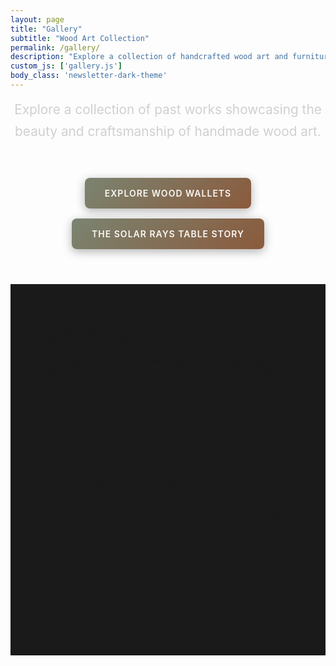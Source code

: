 ```yaml
---
layout: page
title: "Gallery"
subtitle: "Wood Art Collection"
permalink: /gallery/
description: "Explore a collection of handcrafted wood art and furniture by Jesse James Carver, featuring custom tables, sculptures, and wooden accessories."
custom_js: ['gallery.js']
body_class: 'newsletter-dark-theme'
---
```


<div class="gallery-intro text-center mb-3">
  <p class="lead">Explore a collection of past works showcasing the beauty and craftsmanship of handmade wood art.</p>
</div>

<div class="gallery-links mb-3">
  <div class="container text-center">
    <a href="/wallets/" class="cta-button mr-2">Explore Wood Wallets</a>
    <a href="/table-gallery/" class="button">The Solar Rays Table Story</a>
  </div>
</div>

<section class="gallery-container">
  <div class="gallery-grid">
    {% assign gallery_images = "ecologytime2.jpg,ecologytime1.jpg,gallery1.jpeg,gallery2.jpeg,gallery3.jpeg,gallery4.jpeg,gallery5.jpeg,gallery6.jpeg,gallery7.jpeg,gallery8.jpeg,gallery9.jpeg,gallery10.jpeg,gallery11.jpeg,gallery12.jpeg,gallery13.jpeg,gallery14.jpeg,gallery15.jpeg,gallery16.jpeg,gallery17.jpeg,gallery18.jpeg,gallery19.jpeg,gallery20.jpeg" | split: "," %}
    
    {% assign gallery_titles = "Ecology of Time II,Ecology of Time I, Solar Rays Table 1,Solar Rays Table 2,Solar Rays Table 3,Solar Rays Table 4,Solar Rays Table 5,Solar Rays Table 6,Solar Rays Table 7,Wooden Gear,Giraffe Charcuterie Board,Giraffe Board 2,Fisher Birdman,Handcarved Ganja Box 1,Handcarved Ganja Box 2,Handcarved Ganja Box 3,Lily Pad Frog Box 1,Lily Pad Frog Box 2,Oakmoss Wood Wallet,Oakmoss Furniture,Playing Card Box,Wooden Bowl" | split: "," %}
    
    {% for image in gallery_images %}
      {% assign index = forloop.index0 %}
      {% assign title = gallery_titles[index] | default: "Wood Art by Jesse James Carver" %}
      <div class="gallery-item">
        <img src="/assets/images/gallery/{{ image }}" 
             alt="{{ title }}" 
             title="{{ title }}"
             loading="lazy"
             onclick="openLightbox(this.src, '{{ title }}')">
        <div class="gallery-overlay">
          <div class="gallery-title">{{ title }}</div>
        </div>
      </div>
    {% endfor %}
  </div>
</section>

<!-- Lightbox -->
<div id="lightbox" class="lightbox" style="display: none;">
  <span class="lightbox-close" onclick="closeLightbox()">&times;</span>
  <button class="lightbox-btn lightbox-prev" onclick="changeImage(-1)" aria-label="Previous image">&#10094;</button>
  <div class="lightbox-content">
    <img src="" alt="" id="lightbox-image">
    <div class="lightbox-caption" id="lightbox-caption"></div>
  </div>
  <button class="lightbox-btn lightbox-next" onclick="changeImage(1)" aria-label="Next image">&#10095;</button>
</div>

<style>
/* Dark Mode Gallery Styles */
body.newsletter-dark-theme {
  background-color: #1a1a1a !important;
  color: #e0e0e0 !important;
}

body.newsletter-dark-theme .main-content {
  background: #1a1a1a;
}

body.newsletter-dark-theme .page-header {
  background: #1a1a1a;
}

body.newsletter-dark-theme .page-title,
body.newsletter-dark-theme .page-subtitle {
  color: #faf8f5 !important;
}

/* Gallery Links */
.gallery-links {
  text-align: center;
  margin: 3rem 0;
}

.gallery-links .cta-button,
.gallery-links .button {
  display: inline-block;
  background: linear-gradient(135deg, #7a8471, #8b5a3c);
  color: #faf8f5;
  padding: 1rem 2rem;
  margin: 0.5rem;
  text-decoration: none;
  border-radius: 8px;
  font-weight: 600;
  transition: all 0.3s ease;
  text-transform: uppercase;
  letter-spacing: 1px;
  box-shadow: 0 4px 15px rgba(0, 0, 0, 0.3);
}

.gallery-links .cta-button:hover,
.gallery-links .button:hover {
  transform: translateY(-2px);
  box-shadow: 0 6px 20px rgba(0, 0, 0, 0.4);
  text-decoration: none;
  color: #faf8f5;
}

/* Gallery Container */
.gallery-container {
  background: #1a1a1a;
  padding: 2rem 0;
}

/* Gallery Grid */
.gallery-grid {
  display: grid;
  grid-template-columns: repeat(auto-fit, minmax(300px, 1fr));
  gap: 2rem;
  margin-top: 2rem;
  max-width: 1400px;
  margin-left: auto;
  margin-right: auto;
  padding: 0 2rem;
}

.gallery-item {
  position: relative;
  background: #2a2a2a;
  border-radius: 12px;
  overflow: hidden;
  box-shadow: 0 6px 20px rgba(0, 0, 0, 0.4);
  border: 1px solid #444;
  transition: transform 0.3s ease, box-shadow 0.3s ease, border-color 0.3s ease;
  cursor: pointer;
}

.gallery-item:hover {
  transform: translateY(-8px);
  box-shadow: 0 12px 35px rgba(0, 0, 0, 0.6);
  border-color: #7a8471;
}

.gallery-item img {
  width: 100%;
  height: 280px;
  object-fit: cover;
  transition: transform 0.3s ease;
  filter: brightness(0.9) contrast(1.1);
}

.gallery-item:hover img {
  transform: scale(1.05);
  filter: brightness(1) contrast(1.2);
}

.gallery-overlay {
  position: absolute;
  bottom: 0;
  left: 0;
  right: 0;
  background: linear-gradient(transparent, rgba(0, 0, 0, 0.9));
  padding: 2rem 1.5rem 1.5rem;
  transform: translateY(100%);
  transition: transform 0.3s ease;
}

.gallery-item:hover .gallery-overlay {
  transform: translateY(0);
}

.gallery-title {
  color: #faf8f5;
  font-weight: 600;
  font-size: 1.2rem;
  text-shadow: 0 2px 4px rgba(0, 0, 0, 0.8);
}

/* Introduction */
.gallery-intro p.lead {
  color: #d0d0d0;
  font-size: 1.3rem;
  line-height: 1.7;
  text-align: center;
  max-width: 800px;
  margin: 0 auto 3rem auto;
}

/* Lightbox Styles */
.lightbox {
  position: fixed;
  top: 0;
  left: 0;
  width: 100%;
  height: 100%;
  background: rgba(0, 0, 0, 0.95);
  z-index: 2000;
  display: flex;
  align-items: center;
  justify-content: center;
}

.lightbox-content {
  max-width: 90vw;
  max-height: 90vh;
  text-align: center;
}

.lightbox-content img {
  max-width: 100%;
  max-height: 80vh;
  object-fit: contain;
  border-radius: 8px;
  box-shadow: 0 4px 20px rgba(0, 0, 0, 0.8);
}

.lightbox-caption {
  color: #faf8f5;
  margin-top: 1.5rem;
  font-size: 1.3rem;
  font-weight: 500;
  text-shadow: 0 2px 4px rgba(0, 0, 0, 0.8);
}

.lightbox-close {
  position: absolute;
  top: 20px;
  right: 30px;
  color: #faf8f5;
  font-size: 2.5rem;
  cursor: pointer;
  z-index: 2001;
  text-shadow: 0 2px 4px rgba(0, 0, 0, 0.8);
  transition: opacity 0.3s ease;
}

.lightbox-close:hover {
  opacity: 0.7;
}

.lightbox-btn {
  position: absolute;
  top: 50%;
  transform: translateY(-50%);
  background: rgba(122, 132, 113, 0.8);
  color: #faf8f5;
  border: none;
  font-size: 2rem;
  padding: 1rem 1.5rem;
  cursor: pointer;
  transition: all 0.3s ease;
  border-radius: 8px;
  box-shadow: 0 4px 15px rgba(0, 0, 0, 0.5);
}

.lightbox-btn:hover {
  background: rgba(122, 132, 113, 1);
  transform: translateY(-50%) scale(1.1);
}

.lightbox-prev {
  left: 20px;
}

.lightbox-next {
  right: 20px;
}

/* Responsive Design */
@media (max-width: 768px) {
  .gallery-grid {
    grid-template-columns: 1fr;
    gap: 1.5rem;
    padding: 0 1rem;
  }
  
  .gallery-item img {
    height: 250px;
  }
  
  .gallery-links .cta-button,
  .gallery-links .button {
    display: block;
    margin: 1rem auto;
    max-width: 280px;
  }
  
  .lightbox-btn {
    padding: 0.8rem 1rem;
    font-size: 1.5rem;
  }
  
  .lightbox-close {
    font-size: 2rem;
    top: 15px;
    right: 20px;
  }
}

@media (max-width: 480px) {
  .gallery-item img {
    height: 220px;
  }
  
  .gallery-title {
    font-size: 1.1rem;
  }
  
  .lightbox-caption {
    font-size: 1.1rem;
  }
  
  .lightbox-btn {
    padding: 0.6rem 0.8rem;
    font-size: 1.2rem;
  }
}
</style> 